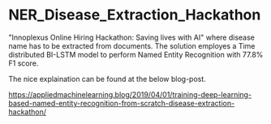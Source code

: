# NER_Disease_Extraction_Hackathon
"Innoplexus Online Hiring Hackathon: Saving lives with AI" where disease name has to be extracted from documents. The solution employes a Time distributed BI-LSTM model to perform Named Entity Recognition with 77.8% F1 score.

The nice explaination can be found at the below blog-post.

https://appliedmachinelearning.blog/2019/04/01/training-deep-learning-based-named-entity-recognition-from-scratch-disease-extraction-hackathon/
